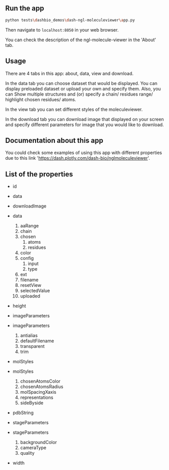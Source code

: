## Run the app

```bash
python tests\dashbio_demos\dash-ngl-moleculeviewer\app.py
```
Then navigate to `localhost:8050` in your web browser.

You can check the description of the ngl-molecule-viewer in the 'About' tab.

## Usage

There are 4 tabs in this app: about, data, view and download.

In the data tab you can choose dataset that would be displayed. You can display
preloaded dataset or upload your own and specify them. Also, you can Show multiple
structures and (or) specify a chain/ residues range/ highlight chosen residues/ 
atoms.

In the view tab you can set different styles of the moleculeviewer.

In the download tab you can download image that displayed on your screen and specify
different parameters for image that you would like to download.

## Documentation about this app

You could check some examples of using this app with different properties due to
this link 'https://dash.plotly.com/dash-bio/nglmoleculeviewer'.

## List of the properties

- id  

- data        

- downloadImage        

- data  
  1. aaRange  
  2. chain  
  3. chosen 
      1. atoms 
      2. residues 
  4. color 
  5. config 
      1. input 
      2. type 
  6. ext 
  7. filename 
  8. resetView 
  9. selectedValue 
  10. uploaded

- height   

- imageParameters        

- imageParameters   
    1. antialias   
    2. defaultFilename  
    3. transparent  
    4. trim  

- molStyles 

- molStyles  
    1. chosenAtomsColor   
    2. chosenAtomsRadius   
    3. molSpacingXaxis   
    4. representations   
    5. sideByside  

- pdbString   

- stageParameters   

- stageParameters 
  1. backgroundColor 
  2. cameraType 
  3. quality 

- width 

